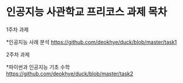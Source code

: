 # 인공지능 사관학교 프리코스 과제 목차
1주차 과제

*인공지능 사례 분석
https://github.com/deokhye/duck/blob/master/task1


2주차 과제

*파이썬과 인공지능 기초 수학
https://github.com/deokhye/duck/blob/master/task2

